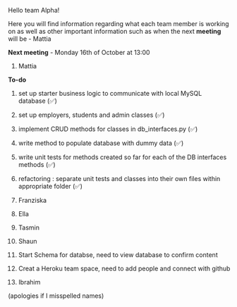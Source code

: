 Hello team Alpha!

Here you will find information regarding what each team member is working on as well as other important information such as when the next **meeting** will be - Mattia

**Next meeting** - Monday 16th of October at 13:00

1. Mattia

**To-do**
1. set up starter business logic to communicate with local MySQL database (✅)
2. set up employers, students and admin classes (✅)
3. implement CRUD methods for classes in db_interfaces.py (✅)
4. write method to populate database with dummy data (✅)
5. write unit tests for methods created so far for each of the DB interfaces methods (✅)
6. refactoring : separate unit tests and classes into their own files within appropriate folder (✅)

2. Franziska

3. Ella 

4. Tasmin

5. Shaun
 1. Start Schema for databse, need to view database to confirm content
 2. Creat a Heroku team space, need to add people and connect with github


7. Ibrahim

(apologies if I misspelled names)
